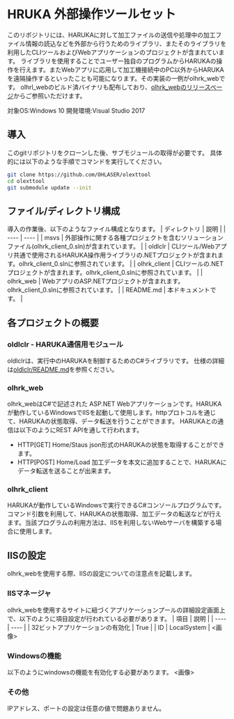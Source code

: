# HRUKA 外部操作ツールセット
このリポジトリには、HARUKAに対して加工ファイルの送信や処理中の加工ファイル情報の読込などを外部から行うためのライブラリ、またそのライブラリを利用したCLIツールおよびWebアプリケーションのプロジェクトが含まれています。
ライブラリを使用することでユーザー独自のプログラムからHARUKAの操作を行えます。またWebアプリに応用して加工機接続中のPC以外からHARUKAを遠隔操作するといったことも可能になります。その実装の一例がolhrk_webです。
olhrl_webのビルド済バイナリも配布しており、[olhrk_webのリリースページ](https://github.com/OHLASER/olhrk_web/releases)からご参照いただけます。

対象OS:Windows 10
開発環境:Visual Studio 2017

## 導入
このgitリポジトリをクローンした後、サブモジュールの取得が必要です。
具体的には以下のような手順でコマンドを実行してください。
```sh
git clone https://github.com/OHLASER/olexttool
cd olexttool
git submodule update --init
```

## ファイル/ディレクトリ構成
導入の作業後、以下のようなファイル構成となります。
|  ディレクトリ  |  説明  |
| ---- | ---- |
|  msvs  |  外部操作に関する各種プロジェクトを含むソリューションファイル(olhrk_client_0.sln)が含まれています。  |
|  oldlclr  |  CLIツール/Webアプリ共通で使用されるHARUKA操作用ライブラリの.NETプロジェクトが含まれます。olhrk_client_0.slnに参照されています。  |
|  olhrk_client  |  CLIツールの.NETプロジェクトが含まれます。olhrk_client_0.slnに参照されています。  |
|  olhrk_web  |  WebアプリのASP.NETプロジェクトが含まれます。olhrk_client_0.slnに参照されています。  |
|  README.md  |  本ドキュメントです。  |

## 各プロジェクトの概要
### oldlclr - HARUKA通信用モジュール
oldlclrは、実行中のHARUKAを制御するためのC#ライブラリです。
仕様の詳細は[oldlclr/README.md](https://github.com/OHLASER/oldlclr/blob/master/README.md)を参照ください。

### olhrk_web
olhrk_webはC#で記述された ASP.NET Webアプリケーションです。HARUKAが動作しているWindowsでIISを起動して使用します。httpプロトコルを通じて、HARUKAの状態取得、データ転送を行うことができます。
HARUKAとの通信は以下のようにREST APIを通して行われます。
* HTTP[GET] Home/Staus 
 json形式のHARUKAの状態を取得することができます。
* HTTP[POST] Home/Load 
 加工データを本文に追加することで、HARUKAにデータ転送を送ることが出来ます。
 

### olhrk_client
HARUKAが動作しているWindowsで実行できるC#コンソールプログラムです。コマンド引数を利用して、HARUKAの状態取得、加工データの転送などが行えます。当該プログラムの利用方法は、IISを利用しないWebサーバを構築する場合に使用します。

## IISの設定
olhrk_webを使用する際、IISの設定についての注意点を記載します。
### IISマネージャ
olhrk_webを使用するサイトに紐づくアプリケーションプールの詳細設定画面上で、以下のように項目設定が行われている必要があります。
|  項目  |  説明  |
| ---- | ---- |
|  32ビットアプリケーションの有効化  | True  |
|  ID  | LocalSystem  |
<画像>
### Windowsの機能
以下のようにwindowsの機能を有効化する必要があります。
<画像>

### その他
IPアドレス、ポートの設定は任意の値で問題ありません。

